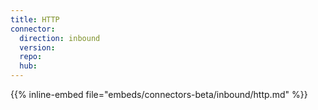 ```yaml
---
title: HTTP 
connector:
  direction: inbound
  version:
  repo:
  hub:
---
```


{{% inline-embed file="embeds/connectors-beta/inbound/http.md" %}}